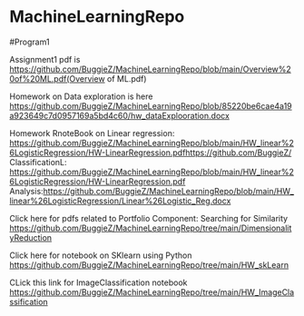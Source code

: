 # MachineLearningRepo


#Program1

Assignment1 pdf is https://github.com/BuggieZ/MachineLearningRepo/blob/main/Overview%20of%20ML.pdf(Overview of ML.pdf)


Homework on Data exploration is here https://github.com/BuggieZ/MachineLearningRepo/blob/85220be6cae4a19a923649c7d0957169a5bd4c60/hw_dataExplooration.docx


Homework RnoteBook on 
Linear regression: https://github.com/BuggieZ/MachineLearningRepo/blob/main/HW_linear%26LogisticRegression/HW-LinearRegression.pdfhttps://github.com/BuggieZ/
ClassificationL: https://github.com/BuggieZ/MachineLearningRepo/blob/main/HW_linear%26LogisticRegression/HW-LinearRegression.pdf
Analysis:https://github.com/BuggieZ/MachineLearningRepo/blob/main/HW_linear%26LogisticRegression/Linear%26Logistic_Reg.docx

Click here for pdfs related to Portfolio Component: Searching for Similarity
https://github.com/BuggieZ/MachineLearningRepo/tree/main/DimensionalityReduction

Click here for notebook on SKlearn using Python
https://github.com/BuggieZ/MachineLearningRepo/tree/main/HW_skLearn

CLick this link for ImageClassification notebook
https://github.com/BuggieZ/MachineLearningRepo/tree/main/HW_ImageClassification
